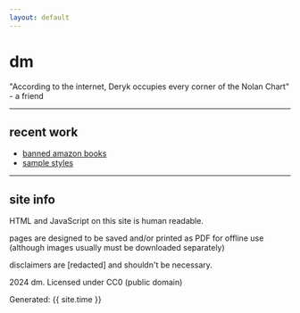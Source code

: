 ```yaml
---
layout: default
---
```


# dm

"According to the internet, Deryk occupies every corner of the Nolan Chart" - a friend

---

## recent work

- [banned amazon books](/dd/ab)
- [sample styles](/dd/sample)

---

## site info

HTML and JavaScript on this site is human readable.

pages are designed to be saved and/or printed as PDF for offline use (although images usually must be downloaded separately)

disclaimers are [redacted] and shouldn't be necessary.

2024 dm. Licensed under CC0 (public domain)

<p>Generated: {{ site.time }}</p>
